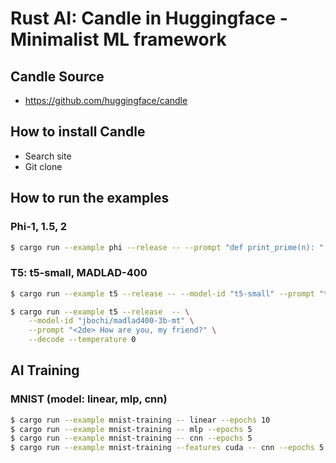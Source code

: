 # Rust AI: Candle in Huggingface - Minimalist ML framework

## Candle Source
- https://github.com/huggingface/candle 

## How to install Candle
- Search site
- Git clone

## How to run the examples

### Phi-1, 1.5, 2
```bash
$ cargo run --example phi --release -- --prompt "def print_prime(n): "
```

### T5: t5-small, MADLAD-400
```bash
$ cargo run --example t5 --release -- --model-id "t5-small" --prompt "translate to German: A beautiful candle." --decode

$ cargo run --example t5 --release  -- \
    --model-id "jbochi/madlad400-3b-mt" \
    --prompt "<2de> How are you, my friend?" \
    --decode --temperature 0
```

## AI Training

### MNIST (model: linear, mlp, cnn)
```bash
$ cargo run --example mnist-training -- linear --epochs 10
$ cargo run --example mnist-training -- mlp --epochs 5
$ cargo run --example mnist-training -- cnn --epochs 5
$ cargo run --example mnist-training --features cuda -- cnn --epochs 5
```